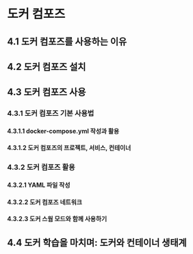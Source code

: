 # 도커 컴포즈
## 4.1 도커 컴포즈를 사용하는 이유

## 4.2 도커 컴포즈 설치

## 4.3 도커 컴포즈 사용

### 4.3.1 도커 컴포즈 기본 사용법

#### 4.3.1.1 docker-compose.yml 작성과 활용

#### 4.3.1.2 도커 컴포즈의 프로젝트, 서비스, 컨테이너

### 4.3.2 도커 컴포즈 활용

#### 4.3.2.1 YAML 파일 작성

#### 4.3.2.2 도커 컴포즈 네트워크

#### 4.3.2.3 도커 스웜 모드와 함께 사용하기

## 4.4 도커 학습을 마치며: 도커와 컨테이너 생태계